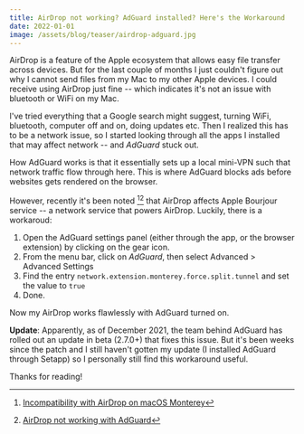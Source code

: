 ```yaml
---
title: AirDrop not working? AdGuard installed? Here's the Workaround
date: 2022-01-01
image: /assets/blog/teaser/airdrop-adguard.jpg
---
```


AirDrop is a feature of the Apple ecosystem that allows easy file transfer across devices. 
But for the last couple of months I just couldn't figure out why I cannot send files from my Mac to my other Apple devices.<!-- excerpt -->
I could receive using AirDrop just fine -- which indicates it's not an issue with bluetooth or WiFi on my Mac.

I've tried everything that a Google search might suggest, turning WiFi, bluetooth, computer off and on, doing updates etc.
Then I realized this has to be a network issue, so I started looking through all the apps I installed that may affect network -- and *AdGuard* stuck out.

How AdGuard works is that it essentially sets up a local mini-VPN such that network traffic flow through here.
This is where AdGuard blocks ads before websites gets rendered on the browser.

However, recently it's been noted [^1][^2] that AirDrop affects Apple Bourjour service -- a network service that powers AirDrop.
Luckily, there is a workaroud:

1. Open the AdGuard settings panel (either through the app, or the browser extension) by clicking on the gear icon.
2. From the menu bar, click on *AdGuard*, then select Advanced > Advanced Settings
3. Find the entry `network.extension.monterey.force.split.tunnel` and set the value to `true`
4. Done.

Now my AirDrop works flawlessly with AdGuard turned on.

**Update**: Apparently, as of December 2021, the team behind AdGuard has rolled out an update in beta (2.7.0+) that fixes this issue.
But it's been weeks since the patch and I still haven't gotten my update (I installed AdGuard through Setapp) so I personally still find this workaround useful.


Thanks for reading!

[^1]: [Incompatibility with AirDrop on macOS Monterey](https://github.com/AdguardTeam/AdguardForMac/issues/973)
[^2]: [AirDrop not working with AdGuard](https://forum.adguard.com/index.php?threads/airdrop-not-working-with-adguard.45314/)
